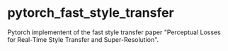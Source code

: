 # pytorch_fast_style_transfer
Pytorch implementent of the fast style transfer paper "Perceptual Losses for Real-Time Style Transfer and Super-Resolution".
